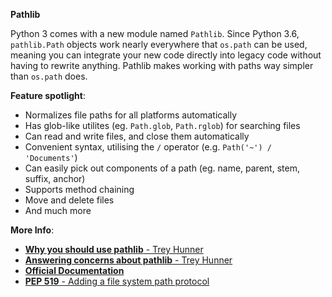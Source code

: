 **Pathlib**

Python 3 comes with a new module named `Pathlib`. Since Python 3.6, `pathlib.Path` objects work nearly everywhere that `os.path` can be used, meaning you can integrate your new code directly into legacy code without having to rewrite anything. Pathlib makes working with paths way simpler than `os.path` does.

**Feature spotlight**:

- Normalizes file paths for all platforms automatically  
- Has glob-like utilites (eg. `Path.glob`, `Path.rglob`) for searching files  
- Can read and write files, and close them automatically  
- Convenient syntax, utilising the `/` operator (e.g. `Path('~') / 'Documents'`)  
- Can easily pick out components of a path (eg. name, parent, stem, suffix, anchor)  
- Supports method chaining  
- Move and delete files  
- And much more  

**More Info**:

- [**Why you should use pathlib** - Trey Hunner](https://treyhunner.com/2018/12/why-you-should-be-using-pathlib/)  
- [**Answering concerns about pathlib** - Trey Hunner](https://treyhunner.com/2019/01/no-really-pathlib-is-great/)  
- [**Official Documentation**](https://docs.python.org/3/library/pathlib.html)  
- [**PEP 519** - Adding a file system path protocol](https://www.python.org/dev/peps/pep-0519/)  
